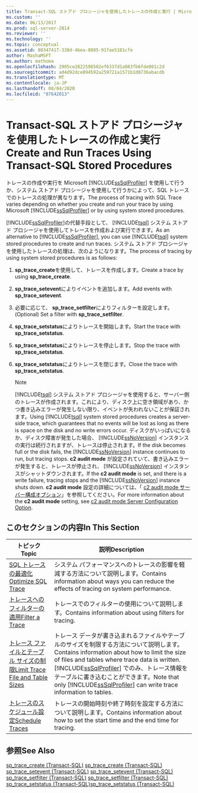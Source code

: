 ```yaml
---
title: Transact-SQL ストアド プロシージャを使用したトレースの作成と実行 | Microsoft Docs
ms.custom: ''
ms.date: 06/13/2017
ms.prod: sql-server-2014
ms.reviewer: ''
ms.technology: ''
ms.topic: conceptual
ms.assetid: 80347417-338d-4bea-8885-91fae5181cfe
author: MashaMSFT
ms.author: mathoma
ms.openlocfilehash: 2905ce2822598502ef6337d1a083fb6fde001c2d
ms.sourcegitcommit: ad4d92dce894592a259721a1571b1d8736abacdb
ms.translationtype: MT
ms.contentlocale: ja-JP
ms.lasthandoff: 08/04/2020
ms.locfileid: "87642013"
---
```

# <a name="create-and-run-traces-using-transact-sql-stored-procedures"></a><span data-ttu-id="64d10-102">Transact-SQL ストアド プロシージャを使用したトレースの作成と実行</span><span class="sxs-lookup"><span data-stu-id="64d10-102">Create and Run Traces Using Transact-SQL Stored Procedures</span></span>
  <span data-ttu-id="64d10-103">トレースの作成や実行を Microsoft [!INCLUDE[ssSqlProfiler](../../includes/sssqlprofiler-md.md)] を使用して行うか、システム ストアド プロシージャを使用して行うかによって、SQL トレースでのトレースの処理が異なります。</span><span class="sxs-lookup"><span data-stu-id="64d10-103">The process of tracing with SQL Trace varies depending on whether you create and run your trace by using Microsoft [!INCLUDE[ssSqlProfiler](../../includes/sssqlprofiler-md.md)] or by using system stored procedures.</span></span>  
  
 <span data-ttu-id="64d10-104">[!INCLUDE[ssSqlProfiler](../../includes/sssqlprofiler-md.md)]の代替手段として、 [!INCLUDE[tsql](../../includes/tsql-md.md)] システム ストアド プロシージャを使用してトレースを作成および実行できます。</span><span class="sxs-lookup"><span data-stu-id="64d10-104">As an alternative to [!INCLUDE[ssSqlProfiler](../../includes/sssqlprofiler-md.md)], you can use [!INCLUDE[tsql](../../includes/tsql-md.md)] system stored procedures to create and run traces.</span></span> <span data-ttu-id="64d10-105">システム ストアド プロシージャを使用したトレースの処理は、次のようになります。</span><span class="sxs-lookup"><span data-stu-id="64d10-105">The process of tracing by using system stored procedures is as follows:</span></span>  
  
1.  <span data-ttu-id="64d10-106">**sp_trace_create**を使用して、トレースを作成します。</span><span class="sxs-lookup"><span data-stu-id="64d10-106">Create a trace by using **sp_trace_create**.</span></span>  
  
2.  <span data-ttu-id="64d10-107">**sp_trace_setevent**によりイベントを追加します。</span><span class="sxs-lookup"><span data-stu-id="64d10-107">Add events with **sp_trace_setevent**.</span></span>  
  
3.  <span data-ttu-id="64d10-108">必要に応じて、 **sp_trace_setfilter**によりフィルターを設定します。</span><span class="sxs-lookup"><span data-stu-id="64d10-108">(Optional) Set a filter with **sp_trace_setfilter**.</span></span>  
  
4.  <span data-ttu-id="64d10-109">**sp_trace_setstatus**によりトレースを開始します。</span><span class="sxs-lookup"><span data-stu-id="64d10-109">Start the trace with **sp_trace_setstatus**.</span></span>  
  
5.  <span data-ttu-id="64d10-110">**sp_trace_setstatus**によりトレースを停止します。</span><span class="sxs-lookup"><span data-stu-id="64d10-110">Stop the trace with **sp_trace_setstatus**.</span></span>  
  
6.  <span data-ttu-id="64d10-111">**sp_trace_setstatus**によりトレースを閉じます。</span><span class="sxs-lookup"><span data-stu-id="64d10-111">Close the trace with **sp_trace_setstatus**.</span></span>  
  
    > [!NOTE]  
    >  <span data-ttu-id="64d10-112">[!INCLUDE[tsql](../../includes/tsql-md.md)] システム ストアド プロシージャを使用すると、サーバー側のトレースが作成されます。これにより、ディスク上に空き領域があり、かつ書き込みエラーが発生しない限り、イベントが失われないことが保証されます。</span><span class="sxs-lookup"><span data-stu-id="64d10-112">Using [!INCLUDE[tsql](../../includes/tsql-md.md)] system stored procedures creates a server-side trace, which guarantees that no events will be lost as long as there is space on the disk and no write errors occur.</span></span> <span data-ttu-id="64d10-113">ディスクがいっぱいになるか、ディスク障害が発生した場合、 [!INCLUDE[ssNoVersion](../../includes/ssnoversion-md.md)] インスタンスの実行は続行されますが、トレースは停止されます。</span><span class="sxs-lookup"><span data-stu-id="64d10-113">If the disk becomes full or the disk fails, the [!INCLUDE[ssNoVersion](../../includes/ssnoversion-md.md)] instance continues to run, but tracing stops.</span></span> <span data-ttu-id="64d10-114">**c2 audit mode** が設定されていて、書き込みエラーが発生すると、トレースが停止され、 [!INCLUDE[ssNoVersion](../../includes/ssnoversion-md.md)] インスタンスがシャットダウンされます。</span><span class="sxs-lookup"><span data-stu-id="64d10-114">If the **c2 audit mode** is set, and there is a write failure, tracing stops and the [!INCLUDE[ssNoVersion](../../includes/ssnoversion-md.md)] instance shuts down.</span></span> <span data-ttu-id="64d10-115">**c2 audit mode** 設定の詳細については、「 [c2 audit mode サーバー構成オプション](../../database-engine/configure-windows/c2-audit-mode-server-configuration-option.md)」を参照してください。</span><span class="sxs-lookup"><span data-stu-id="64d10-115">For more information about the **c2 audit mode** setting, see [c2 audit mode Server Configuration Option](../../database-engine/configure-windows/c2-audit-mode-server-configuration-option.md).</span></span>  
  
## <a name="in-this-section"></a><span data-ttu-id="64d10-116">このセクションの内容</span><span class="sxs-lookup"><span data-stu-id="64d10-116">In This Section</span></span>  
  
|<span data-ttu-id="64d10-117">トピック</span><span class="sxs-lookup"><span data-stu-id="64d10-117">Topic</span></span>|<span data-ttu-id="64d10-118">説明</span><span class="sxs-lookup"><span data-stu-id="64d10-118">Description</span></span>|  
|-----------|-----------------|  
|[<span data-ttu-id="64d10-119">SQL トレースの最適化</span><span class="sxs-lookup"><span data-stu-id="64d10-119">Optimize SQL Trace</span></span>](sql-trace.md)|<span data-ttu-id="64d10-120">システム パフォーマンスへのトレースの影響を軽減する方法について説明します。</span><span class="sxs-lookup"><span data-stu-id="64d10-120">Contains information about ways you can reduce the effects of tracing on system performance.</span></span>|  
|[<span data-ttu-id="64d10-121">トレースへのフィルターの適用</span><span class="sxs-lookup"><span data-stu-id="64d10-121">Filter a Trace</span></span>](filter-a-trace.md)|<span data-ttu-id="64d10-122">トレースでのフィルターの使用について説明します。</span><span class="sxs-lookup"><span data-stu-id="64d10-122">Contains information about using filters for tracing.</span></span>|  
|[<span data-ttu-id="64d10-123">トレース ファイルとテーブル サイズの制限</span><span class="sxs-lookup"><span data-stu-id="64d10-123">Limit Trace File and Table Sizes</span></span>](limit-trace-file-and-table-sizes.md)|<span data-ttu-id="64d10-124">トレース データが書き込まれるファイルやテーブルのサイズを制限する方法について説明します。</span><span class="sxs-lookup"><span data-stu-id="64d10-124">Contains information about how to limit the size of files and tables where trace data is written.</span></span> <span data-ttu-id="64d10-125">[!INCLUDE[ssSqlProfiler](../../includes/sssqlprofiler-md.md)] でのみ、トレース情報をテーブルに書き込むことができます。</span><span class="sxs-lookup"><span data-stu-id="64d10-125">Note that only [!INCLUDE[ssSqlProfiler](../../includes/sssqlprofiler-md.md)] can write trace information to tables.</span></span>|  
|[<span data-ttu-id="64d10-126">トレースのスケジュール設定</span><span class="sxs-lookup"><span data-stu-id="64d10-126">Schedule Traces</span></span>](schedule-traces.md)|<span data-ttu-id="64d10-127">トレースの開始時刻や終了時刻を設定する方法について説明します。</span><span class="sxs-lookup"><span data-stu-id="64d10-127">Contains information about how to set the start time and the end time for tracing.</span></span>|  
  
## <a name="see-also"></a><span data-ttu-id="64d10-128">参照</span><span class="sxs-lookup"><span data-stu-id="64d10-128">See Also</span></span>  
 <span data-ttu-id="64d10-129">[sp_trace_create &#40;Transact-SQL&#41;](/sql/relational-databases/system-stored-procedures/sp-trace-create-transact-sql) </span><span class="sxs-lookup"><span data-stu-id="64d10-129">[sp_trace_create &#40;Transact-SQL&#41;](/sql/relational-databases/system-stored-procedures/sp-trace-create-transact-sql) </span></span>  
 <span data-ttu-id="64d10-130">[sp_trace_setevent &#40;Transact-SQL&#41;](/sql/relational-databases/system-stored-procedures/sp-trace-setevent-transact-sql) </span><span class="sxs-lookup"><span data-stu-id="64d10-130">[sp_trace_setevent &#40;Transact-SQL&#41;](/sql/relational-databases/system-stored-procedures/sp-trace-setevent-transact-sql) </span></span>  
 <span data-ttu-id="64d10-131">[sp_trace_setfilter &#40;Transact-SQL&#41;](/sql/relational-databases/system-stored-procedures/sp-trace-setfilter-transact-sql) </span><span class="sxs-lookup"><span data-stu-id="64d10-131">[sp_trace_setfilter &#40;Transact-SQL&#41;](/sql/relational-databases/system-stored-procedures/sp-trace-setfilter-transact-sql) </span></span>  
 [<span data-ttu-id="64d10-132">sp_trace_setstatus &#40;Transact-SQL&#41;</span><span class="sxs-lookup"><span data-stu-id="64d10-132">sp_trace_setstatus &#40;Transact-SQL&#41;</span></span>](/sql/relational-databases/system-stored-procedures/sp-trace-setstatus-transact-sql)  
  
  
